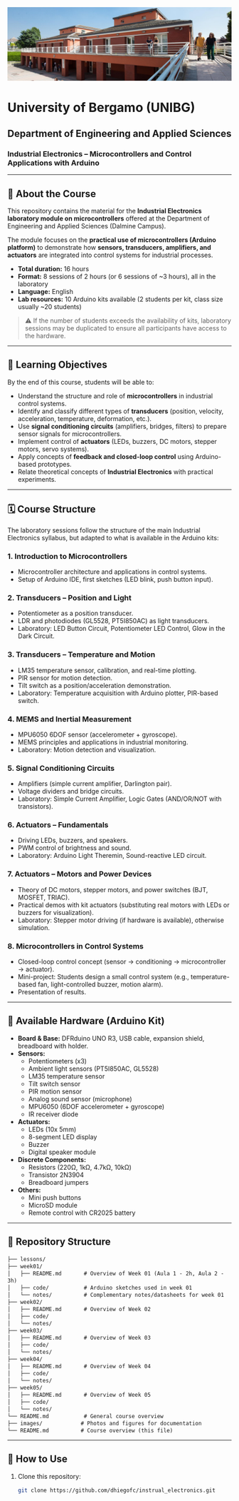 ![Department of Engineering and Applied Sciences - Dalmine](./images/unibg_dalmine.jpg)

# University of Bergamo (UNIBG)

## Department of Engineering and Applied Sciences

### Industrial Electronics – Microcontrollers and Control Applications with Arduino

---

## 📘 About the Course
This repository contains the material for the **Industrial Electronics laboratory module on microcontrollers** offered at the Department of Engineering and Applied Sciences (Dalmine Campus).  

The module focuses on the **practical use of microcontrollers (Arduino platform)** to demonstrate how **sensors, transducers, amplifiers, and actuators** are integrated into control systems for industrial processes.  

- **Total duration:** 16 hours  
- **Format:** 8 sessions of 2 hours (or 6 sessions of ~3 hours), all in the laboratory  
- **Language:** English  
- **Lab resources:** 10 Arduino kits available (2 students per kit, class size usually ~20 students)  

> ⚠️ If the number of students exceeds the availability of kits, laboratory sessions may be duplicated to ensure all participants have access to the hardware.  

---

## 🎯 Learning Objectives
By the end of this course, students will be able to:
- Understand the structure and role of **microcontrollers** in industrial control systems.  
- Identify and classify different types of **transducers** (position, velocity, acceleration, temperature, deformation, etc.).  
- Use **signal conditioning circuits** (amplifiers, bridges, filters) to prepare sensor signals for microcontrollers.  
- Implement control of **actuators** (LEDs, buzzers, DC motors, stepper motors, servo systems).  
- Apply concepts of **feedback and closed-loop control** using Arduino-based prototypes.  
- Relate theoretical concepts of **Industrial Electronics** with practical experiments.  

---

## 🗓️ Course Structure
The laboratory sessions follow the structure of the main Industrial Electronics syllabus, but adapted to what is available in the Arduino kits:

### 1. Introduction to Microcontrollers
- Microcontroller architecture and applications in control systems.  
- Setup of Arduino IDE, first sketches (LED blink, push button input).  

### 2. Transducers – Position and Light
- Potentiometer as a position transducer.  
- LDR and photodiodes (GL5528, PT5I850AC) as light transducers.  
- Laboratory: LED Button Circuit, Potentiometer LED Control, Glow in the Dark Circuit.  

### 3. Transducers – Temperature and Motion
- LM35 temperature sensor, calibration, and real-time plotting.  
- PIR sensor for motion detection.  
- Tilt switch as a position/acceleration demonstration.  
- Laboratory: Temperature acquisition with Arduino plotter, PIR-based switch.  

### 4. MEMS and Inertial Measurement
- MPU6050 6DOF sensor (accelerometer + gyroscope).  
- MEMS principles and applications in industrial monitoring.  
- Laboratory: Motion detection and visualization.  

### 5. Signal Conditioning Circuits
- Amplifiers (simple current amplifier, Darlington pair).  
- Voltage dividers and bridge circuits.  
- Laboratory: Simple Current Amplifier, Logic Gates (AND/OR/NOT with transistors).  

### 6. Actuators – Fundamentals
- Driving LEDs, buzzers, and speakers.  
- PWM control of brightness and sound.  
- Laboratory: Arduino Light Theremin, Sound-reactive LED circuit.  

### 7. Actuators – Motors and Power Devices
- Theory of DC motors, stepper motors, and power switches (BJT, MOSFET, TRIAC).  
- Practical demos with kit actuators (substituting real motors with LEDs or buzzers for visualization).  
- Laboratory: Stepper motor driving (if hardware is available), otherwise simulation.  

### 8. Microcontrollers in Control Systems
- Closed-loop control concept (sensor → conditioning → microcontroller → actuator).  
- Mini-project: Students design a small control system (e.g., temperature-based fan, light-controlled buzzer, motion alarm).  
- Presentation of results.  

---

## 🧰 Available Hardware (Arduino Kit)
- **Board & Base:** DFRduino UNO R3, USB cable, expansion shield, breadboard with holder.  
- **Sensors:**  
  - Potentiometers (x3)  
  - Ambient light sensors (PT5I850AC, GL5528)  
  - LM35 temperature sensor  
  - Tilt switch sensor  
  - PIR motion sensor  
  - Analog sound sensor (microphone)  
  - MPU6050 (6DOF accelerometer + gyroscope)  
  - IR receiver diode  
- **Actuators:**  
  - LEDs (10x 5mm)  
  - 8-segment LED display  
  - Buzzer  
  - Digital speaker module  
- **Discrete Components:**  
  - Resistors (220Ω, 1kΩ, 4.7kΩ, 10kΩ)  
  - Transistor 2N3904  
  - Breadboard jumpers  
- **Others:**  
  - Mini push buttons  
  - MicroSD module  
  - Remote control with CR2025 battery  

---

## 📂 Repository Structure
```plaintext
├── lessons/
├── week01/
│   ├── README.md       # Overview of Week 01 (Aula 1 - 2h, Aula 2 - 3h)
│   ├── code/           # Arduino sketches used in week 01
│   └── notes/          # Complementary notes/datasheets for week 01
├── week02/
│   ├── README.md       # Overview of Week 02
│   ├── code/
│   └── notes/
├── week03/
│   ├── README.md       # Overview of Week 03
│   ├── code/
│   └── notes/
├── week04/
│   ├── README.md       # Overview of Week 04
│   ├── code/
│   └── notes/
├── week05/
│   ├── README.md       # Overview of Week 05
│   ├── code/
│   └── notes/
└── README.md           # General course overview
├── images/            # Photos and figures for documentation
└── README.md          # Course overview (this file)
```

---

## 🚀 How to Use
1. Clone this repository:  
   ```bash
   git clone https://github.com/dhiegofc/instrual_electronics.git
